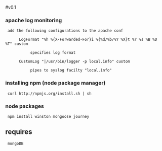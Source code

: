 #v0.1

### apache log monitoring

     add the following configurations to the apache conf

          LogFormat "%h %{X-Forwarded-For}i %{%d/%b/%Y %X}t %r %s %B %D %T" custom

               specifies log format

          CustomLog "|/usr/bin/logger -p local.info" custom

               pipes to syslog facilty "local.info"

### installing npm (node package manager)

     curl http://npmjs.org/install.sh | sh

### node packages

     npm install winston mongoose journey

## requires

     mongoDB
